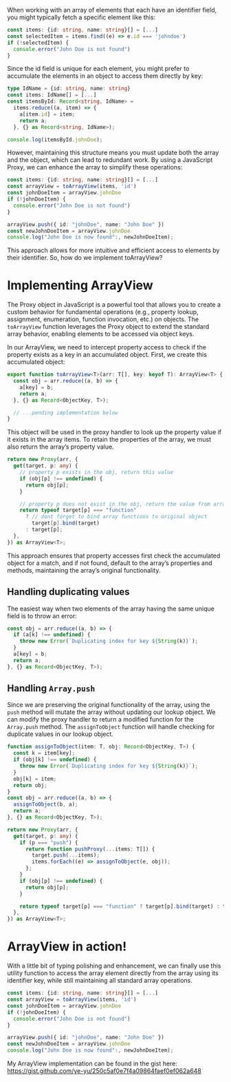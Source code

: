 When working with an array of elements that each have an identifier field, you might typically fetch a specific element like this:

```ts
const items: {id: string, name: string}[] = [...]
const selectedItem = items.find((e) => e.id === 'johndoe')
if (!selectedItem) {
  console.error("John Doe is not found")
}
```

Since the id field is unique for each element, you might prefer to accumulate the elements in an object to access them directly by key:

```ts
type IdName = {id: string, name: string}
const items: IdName[] = [...]
const itemsById: Record<string, IdName> =
  items.reduce((a, item) => {
    a[item.id] = item;
    return a;
  }, {} as Record<string, IdName>);

console.log(itemsById.johnDoe);
```

However, maintaining this structure means you must update both the array and the object, which can lead to redundant work. By using a JavaScript Proxy, we can enhance the array to simplify these operations:

```ts
const items: {id: string, name: string}[] = [...]
const arrayView = toArrayView(items, 'id')
const johnDoeItem = arrayView.johnDoe
if (!johnDoeItem) {
  console.error("John Doe is not found")
}

arrayView.push({ id: "johnDoe", name: "John Doe" })
const newJohnDoeItem = arrayView.johnDoe
console.log("John Doe is now found":, newJohnDoeItem);
```

This approach allows for more intuitive and efficient access to elements by their identifier. So, how do we implement toArrayView?

# Implementing ArrayView

The Proxy object in JavaScript is a powerful tool that allows you to create a custom behavior for fundamental operations (e.g., property lookup, assignment, enumeration, function invocation, etc.) on objects. The `toArrayView` function leverages the Proxy object to extend the standard array behavior, enabling elements to be accessed via object keys.

In our ArrayView, we need to intercept property access to check if the property exists as a key in an accumulated object. First, we create this accumulated object:

```ts
export function toArrayView<T>(arr: T[], key: keyof T): ArrayView<T> {
  const obj = arr.reduce((a, b) => {
    a[key] = b;
    return a;
  }, {} as Record<ObjectKey, T>);

  // ...pending implementation below
}
```

This object will be used in the proxy handler to look up the property value if it exists in the array items. To retain the properties of the array, we must also return the array’s property value.

```ts
return new Proxy(arr, {
  get(target, p: any) {
    // property p exists in the obj, return this value
    if (obj[p] !== undefined) {
      return obj[p];
    }

    // property p does not exist in the obj, return the value from array
    return typeof target[p] === "function"
      ? // dont forget to bind array functions to original object
        target[p].bind(target)
      : target[p];
  },
}) as ArrayView<T>;
```

This approach ensures that property accesses first check the accumulated object for a match, and if not found, default to the array’s properties and methods, maintaining the array’s original functionality.

## Handling duplicating values

The easiest way when two elements of the array having the same unique field is to throw an error:

```ts
const obj = arr.reduce((a, b) => {
  if (a[k] !== undefined) {
    throw new Error(`Duplicating index for key ${String(k)}`);
  }
  a[key] = b;
  return a;
}, {} as Record<ObjectKey, T>);
```

## Handling `Array.push`

Since we are preserving the original functionality of the array, using the `push` method will mutate the array without updating our lookup object. We can modify the proxy handler to return a modified function for the `Array.push` method. The `assignToObject` function will handle checking for duplicate values in our lookup object.

```ts
function assignToObject(item: T, obj: Record<ObjectKey, T>) {
  const k = item[key];
  if (obj[k] !== undefined) {
    throw new Error(`Duplicating index for key ${String(k)}`);
  }
  obj[k] = item;
  return obj;
}
const obj = arr.reduce((a, b) => {
  assignToObject(b, a);
  return a;
}, {} as Record<ObjectKey, T>);

return new Proxy(arr, {
  get(target, p: any) {
    if (p === "push") {
      return function pushProxy(...items: T[]) {
        target.push(...items);
        items.forEach((e) => assignToObject(e, obj));
      };
    }
    if (obj[p] !== undefined) {
      return obj[p];
    }

    return typeof target[p] === "function" ? target[p].bind(target) : target[p];
  },
}) as ArrayView<T>;
```

# ArrayView in action!

With a little bit of typing polishing and enhancement, we can finally use this utility function to access the array element directly from the array using its identifier key, while still maintaining all standard array operations.​

```ts
const items: {id: string, name: string}[] = [...]
const arrayView = toArrayView(items, 'id')
const johnDoeItem = arrayView.johnDoe
if (!johnDoeItem) {
  console.error("John Doe is not found")
}

arrayView.push({ id: "johnDoe", name: "John Doe" })
const newJohnDoeItem = arrayView.johnDoe
console.log("John Doe is now found":, newJohnDoeItem);
```

My ArrayView implementation can be found in the gist here: https://gist.github.com/ye-yu/250c5af0e7f4a09864faef0ef062a648
